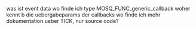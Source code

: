 was ist event data
wo finde ich type MOSQ_FUNC_generic_callback
  woher kennt b die uebergabeparams der callbacks
wo finde ich mehr dokumentation ueber TICK, nur source code?
